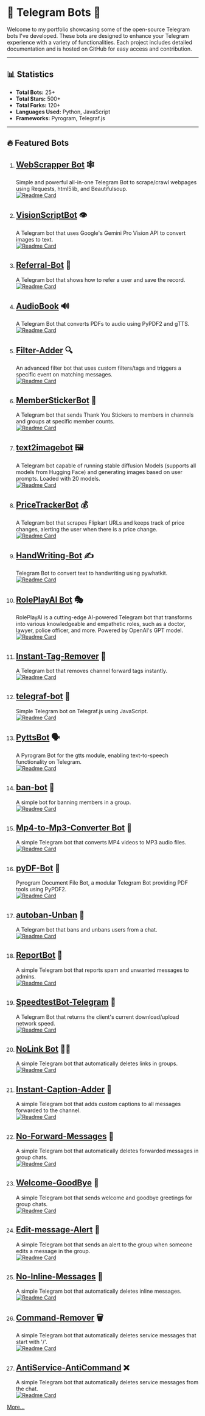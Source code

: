 # 🚀 Telegram Bots 🚀
Welcome to my portfolio showcasing some of the open-source Telegram bots I've developed. These bots are designed to enhance your Telegram experience with a variety of functionalities. Each project includes detailed documentation and is hosted on GitHub for easy access and contribution.

---

## 📊 Statistics
- **Total Bots:** 25+ 
- **Total Stars:** 500+
- **Total Forks:** 120+
- **Languages Used:** Python, JavaScript
- **Frameworks:** Pyrogram, Telegraf.js

---

## 🔥 Featured Bots

1. ## [WebScrapper Bot](https://github.com/nuhmanpk/WebScrapper) 🕸️
   Simple and powerful all-in-one Telegram Bot to scrape/crawl webpages using Requests, html5lib, and Beautifulsoup.<br>
   [![Readme Card](https://github-readme-stats.vercel.app/api/pin/?username=nuhmanpk&repo=WebScrapper)](https://github.com/nuhmanpk/WebScrapper)

1. ## [VisionScriptBot](https://github.com/nuhmanpk/VisionScriptBot) 👁️
   A Telegram bot that uses Google's Gemini Pro Vision API to convert images to text.<br>
   [![Readme Card](https://github-readme-stats.vercel.app/api/pin/?username=nuhmanpk&repo=VisionScriptBot)](https://github.com/nuhmanpk/VisionScriptBot)
   
1. ## [Referral-Bot](https://github.com/nuhmanpk/Referral-Bot) 🚀
   A Telegram bot that shows how to refer a user and save the record.<br>
   [![Readme Card](https://github-readme-stats.vercel.app/api/pin/?username=nuhmanpk&repo=Referral-Bot)](https://github.com/nuhmanpk/Referral-Bot)

   
1. ## [AudioBook](https://github.com/nuhmanpk/AudioBook) 🔊
   A Telegram Bot that converts PDFs to audio using PyPDF2 and gTTS.<br>
   [![Readme Card](https://github-readme-stats.vercel.app/api/pin/?username=nuhmanpk&repo=AudioBook)](https://github.com/nuhmanpk/AudioBook)

1. ## [Filter-Adder](https://github.com/nuhmanpk/Filter-Adder) 🔍
   An advanced filter bot that uses custom filters/tags and triggers a specific event on matching messages.<br>
   [![Readme Card](https://github-readme-stats.vercel.app/api/pin/?username=nuhmanpk&repo=Filter-Adder)](https://github.com/nuhmanpk/Filter-Adder)

1. ## [MemberStickerBot](https://github.com/nuhmanpk/member-sticker-bot) 🙏
   A Telegram bot that sends Thank You Stickers to members in channels and groups at specific member counts.<br>
   [![Readme Card](https://github-readme-stats.vercel.app/api/pin/?username=nuhmanpk&repo=member-sticker-bot)](https://github.com/nuhmanpk/member-sticker-bot)

1. ## [text2imagebot](https://github.com/nuhmanpk/text2imagebot) 🖼️
   A Telegram bot capable of running stable diffusion Models (supports all models from Hugging Face) and generating images based on user prompts. Loaded with 20 models.<br>
   [![Readme Card](https://github-readme-stats.vercel.app/api/pin/?username=nuhmanpk&repo=text2imagebot)](https://github.com/nuhmanpk/text2imagebot)

1. ## [PriceTrackerBot](https://github.com/nuhmanpk/PriceTrackerBot) 💰
   A Telegram bot that scrapes Flipkart URLs and keeps track of price changes, alerting the user when there is a price change.<br>
   [![Readme Card](https://github-readme-stats.vercel.app/api/pin/?username=nuhmanpk&repo=VisionScriptBot)](https://github.com/nuhmanpk/VisionScriptBot)

1. ## [HandWriting-Bot](https://github.com/nuhmanpk/HandWriting-Bot) ✍️
   Telegram Bot to convert text to handwriting using pywhatkit.<br>
   [![Readme Card](https://github-readme-stats.vercel.app/api/pin/?username=nuhmanpk&repo=PriceTrackerBot)](https://github.com/nuhmanpk/PriceTrackerBot)

1. ## [RolePlayAI Bot](https://github.com/nuhmanpk/RolePlayAI) 🎭
   RolePlayAI is a cutting-edge AI-powered Telegram bot that transforms into various knowledgeable and empathetic roles, such as a doctor, lawyer, police officer, and more. Powered by OpenAI's GPT model.<br>
   [![Readme Card](https://github-readme-stats.vercel.app/api/pin/?username=nuhmanpk&repo=RolePlayAI)](https://github.com/nuhmanpk/RolePlayAI)

1. ## [Instant-Tag-Remover](https://github.com/nuhmanpk/Instant-Tag-Remover) 🚫
   A Telegram bot that removes channel forward tags instantly.<br>
   [![Readme Card](https://github-readme-stats.vercel.app/api/pin/?username=nuhmanpk&repo=Instant-Tag-Remover)](https://github.com/nuhmanpk/Instant-Tag-Remover)

1. ## [telegraf-bot](https://github.com/nuhmanpk/telegraf-bot) 🤖
   Simple Telegram bot on Telegraf.js using JavaScript.<br>
   [![Readme Card](https://github-readme-stats.vercel.app/api/pin/?username=nuhmanpk&repo=telegraf-bot)](https://github.com/nuhmanpk/telegraf-bot)


1. ## [PyttsBot](https://github.com/nuhmanpk/PyttsBot) 🗣️
   A Pyrogram Bot for the gtts module, enabling text-to-speech functionality on Telegram.<br>
   [![Readme Card](https://github-readme-stats.vercel.app/api/pin/?username=nuhmanpk&repo=PyttsBot)](https://github.com/nuhmanpk/PyttsBot)

1. ## [ban-bot](https://github.com/nuhmanpk/ban-bot) 🚫
   A simple bot for banning members in a group.<br>
   [![Readme Card](https://github-readme-stats.vercel.app/api/pin/?username=nuhmanpk&repo=VisionScriptBot)](https://github.com/nuhmanpk/VisionScriptBot)

1. ## [Mp4-to-Mp3-Converter Bot](https://github.com/nuhmanpk/Mp4-to-Mp3-Converter) 🎵
   A simple Telegram bot that converts MP4 videos to MP3 audio files.<br>
   [![Readme Card](https://github-readme-stats.vercel.app/api/pin/?username=nuhmanpk&repo=ban-bot)](https://github.com/nuhmanpk/ban-bot)

1. ## [pyDF-Bot](https://github.com/nuhmanpk/pyDF-Bot) 📄
   Pyrogram Document File Bot, a modular Telegram Bot providing PDF tools using PyPDF2.<br>
   [![Readme Card](https://github-readme-stats.vercel.app/api/pin/?username=nuhmanpk&repo=pyDF-Bot)](https://github.com/nuhmanpk/pyDF-Bot)


1. ## [autoban-Unban](https://github.com/nuhmanpk/autoban-Unban) 🚷
   A Telegram bot that bans and unbans users from a chat.<br>
   [![Readme Card](https://github-readme-stats.vercel.app/api/pin/?username=nuhmanpk&repo=autoban-Unban)](https://github.com/nuhmanpk/autoban-Unban)

1. ## [ReportBot](https://github.com/nuhmanpk/ReportBot) 🚨
   A simple Telegram bot that reports spam and unwanted messages to admins.<br>
   [![Readme Card](https://github-readme-stats.vercel.app/api/pin/?username=nuhmanpk&repo=ReportBot)]([jhjhjh](https://github.com/nuhmanpk/ReportBot))

1. ## [SpeedtestBot-Telegram](https://github.com/nuhmanpk/SpeedtestBot-Telegram) 🚀
   A Telegram Bot that returns the client's current download/upload network speed.<br>
   [![Readme Card](https://github-readme-stats.vercel.app/api/pin/?username=nuhmanpk&repo=SpeedtestBot-Telegram)](https://github.com/nuhmanpk/SpeedtestBot-Telegram)

1. ## [NoLink Bot](https://github.com/nuhmanpk/No-Link) 🚫🔗
   A simple Telegram bot that automatically deletes links in groups.<br>
   [![Readme Card](https://github-readme-stats.vercel.app/api/pin/?username=nuhmanpk&repo=No-Link)](https://github.com/nuhmanpk/No-Link)


1. ## [Instant-Caption-Adder](https://github.com/nuhmanpk/Instant-Caption-Adder) 📝
   A simple Telegram bot that adds custom captions to all messages forwarded to the channel.<br>
   [![Readme Card](https://github-readme-stats.vercel.app/api/pin/?username=nuhmanpk&repo=Instant-Caption-Adder)](https://github.com/nuhmanpk/Instant-Caption-Adder)

1. ## [No-Forward-Messages](https://github.com/nuhmanpk/No-Forward-Messages) 🚫
   A simple Telegram bot that automatically deletes forwarded messages in group chats.<br>
   [![Readme Card](https://github-readme-stats.vercel.app/api/pin/?username=nuhmanpk&repo=No-Forward-Messages)](https://github.com/nuhmanpk/No-Forward-Messages)

1. ## [Welcome-GoodBye](https://github.com/nuhmanpk/Welcome-GoodBye) 👋
   A simple Telegram bot that sends welcome and goodbye greetings for group chats.<br>
   [![Readme Card](https://github-readme-stats.vercel.app/api/pin/?username=nuhmanpk&repo=Welcome-GoodBye)](https://github.com/nuhmanpk/Welcome-GoodBye)

1. ## [Edit-message-Alert](https://github.com/nuhmanpk/Edit-message-Alert) 🚨
   A simple Telegram bot that sends an alert to the group when someone edits a message in the group.<br>
   [![Readme Card](https://github-readme-stats.vercel.app/api/pin/?username=nuhmanpk&repo=Edit-message-Alert)](https://github.com/nuhmanpk/Edit-message-Alert)

1. ## [No-Inline-Messages](https://github.com/nuhmanpk/No-Inline-Messages) 🚫
   A simple Telegram bot that automatically deletes inline messages.<br>
   [![Readme Card](https://github-readme-stats.vercel.app/api/pin/?username=nuhmanpk&repo=No-Inline-Messages)](https://github.com/nuhmanpk/No-Inline-Messages)

1. ## [Command-Remover](https://github.com/nuhmanpk/Command-Remover) 🗑️
   A simple Telegram bot that automatically deletes service messages that start with '/'.<br>
   [![Readme Card](https://github-readme-stats.vercel.app/api/pin/?username=nuhmanpk&repo=Command-Remover)](https://github.com/nuhmanpk/Command-Remover)

1. ## [AntiService-AntiCommand](https://github.com/nuhmanpk/AntiService-AntiCommand) ❌
   A simple Telegram bot that automatically deletes service messages from the chat.<br>
   [![Readme Card](https://github-readme-stats.vercel.app/api/pin/?username=nuhmanpk&repo=AntiService-AntiCommand)](https://github.com/nuhmanpk/AntiService-AntiCommand)


[More...](https://t.me/bughunterbots)

